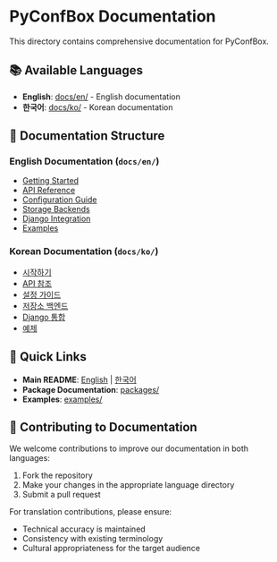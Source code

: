 # PyConfBox Documentation

This directory contains comprehensive documentation for PyConfBox.

## 📚 Available Languages

- **English**: [docs/en/](en/) - English documentation
- **한국어**: [docs/ko/](ko/) - Korean documentation

## 📖 Documentation Structure

### English Documentation (`docs/en/`)
- [Getting Started](en/getting-started.md)
- [API Reference](en/api-reference.md)
- [Configuration Guide](en/configuration-guide.md)
- [Storage Backends](en/storage-backends.md)
- [Django Integration](en/django-integration.md)
- [Examples](en/examples.md)

### Korean Documentation (`docs/ko/`)
- [시작하기](ko/getting-started.md)
- [API 참조](ko/api-reference.md)
- [설정 가이드](ko/configuration-guide.md)
- [저장소 백엔드](ko/storage-backends.md)
- [Django 통합](ko/django-integration.md)
- [예제](ko/examples.md)

## 🚀 Quick Links

- **Main README**: [English](../README.md) | [한국어](../README_ko.md)
- **Package Documentation**: [packages/](../packages/)
- **Examples**: [examples/](examples/)

## 🤝 Contributing to Documentation

We welcome contributions to improve our documentation in both languages:

1. Fork the repository
2. Make your changes in the appropriate language directory
3. Submit a pull request

For translation contributions, please ensure:
- Technical accuracy is maintained
- Consistency with existing terminology
- Cultural appropriateness for the target audience 